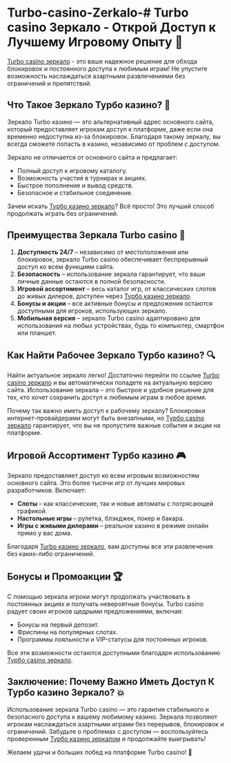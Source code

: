 # Turbo-casino-Zerkalo-# Turbo casino Зеркало - Открой Доступ к Лучшему Игровому Опыту 🎰

[Turbo casino зеркало](https://turbo-casino.pro/TURVK) - это ваше надежное решение для обхода блокировок и постоянного доступа к любимым играм! Не упустите возможность наслаждаться азартными развлечениями без ограничений и препятствий.

## Что Такое Зеркало Турбо казино? 🧐

Зеркало Turbo казино — это альтернативный адрес основного сайта, который предоставляет игрокам доступ к платформе, даже если она временно недоступна из-за блокировок. Благодаря такому зеркалу, вы всегда сможете попасть в казино, независимо от проблем с доступом.

Зеркало не отличается от основного сайта и предлагает:

- Полный доступ к игровому каталогу.
- Возможность участия в турнирах и акциях.
- Быстрое пополнение и вывод средств.
- Безопасное и стабильное соединение.

Зачем искать [Турбо казино зеркало](https://turbo-casino.pro/TURVK)? Всё просто! Это лучший способ продолжать играть без ограничений.

## Преимущества Зеркала Turbo casino 🌟

1. **Доступность 24/7** – независимо от местоположения или блокировок, зеркало Turbo casino обеспечивает беспрерывный доступ ко всем функциям сайта.
2. **Безопасность** – использование зеркала гарантирует, что ваши личные данные остаются в полной безопасности.
3. **Игровой ассортимент** – весь каталог игр, от классических слотов до живых дилеров, доступен через [Турбо казино зеркало](https://turbo-casino.pro/TURVK).
4. **Бонусы и акции** – все активные бонусы и предложения остаются доступными для игроков, использующих зеркало.
5. **Мобильная версия** – зеркало Turbo casino адаптировано для использования на любых устройствах, будь то компьютер, смартфон или планшет.

## Как Найти Рабочее Зеркало Турбо казино? 🔍

Найти актуальное зеркало легко! Достаточно перейти по ссылке [Turbo casino зеркало](https://turbo-casino.pro/TURVK) и вы автоматически попадете на актуальную версию сайта. Использование зеркала – это быстрое и удобное решение для тех, кто хочет сохранить доступ к любимым играм в любое время.

Почему так важно иметь доступ к рабочему зеркалу? Блокировки интернет-провайдерами могут быть внезапными, но [Турбо casino зеркало](https://turbo-casino.pro/TURVK) гарантирует, что вы не пропустите важные события и акции на платформе.

## Игровой Ассортимент Турбо казино 🎮

Зеркало предоставляет доступ ко всем игровым возможностям основного сайта. Это более тысячи игр от лучших мировых разработчиков. Включает:

- **Слоты** – как классические, так и новые автоматы с потрясающей графикой.
- **Настольные игры** – рулетка, блэкджек, покер и бакара.
- **Игры с живыми дилерами** – реальное казино в режиме онлайн прямо у вас дома.

Благодаря [Turbo казино зеркало](https://turbo-casino.pro/TURVK), вам доступны все эти развлечения без каких-либо ограничений.

## Бонусы и Промоакции 🏆

С помощью зеркала игроки могут продолжать участвовать в постоянных акциях и получать невероятные бонусы. Turbo casino радует своих игроков щедрыми предложениями, включая:

- Бонусы на первый депозит.
- Фриспины на популярных слотах.
- Программы лояльности и VIP-статусы для постоянных игроков.

Все эти возможности остаются доступными благодаря использованию [Турбо casino зеркало](https://turbo-casino.pro/TURVK).

## Заключение: Почему Важно Иметь Доступ К Турбо казино Зеркало? 💥

Использование зеркала Turbo casino — это гарантия стабильного и безопасного доступа к вашему любимому казино. Зеркала позволяют игрокам наслаждаться азартными играми без перерывов, блокировок и ограничений. Забудьте о проблемах с доступом — воспользуйтесь проверенным [Турбо казино зеркалом](https://turbo-casino.pro/TURVK) и продолжайте выигрывать!

Желаем удачи и больших побед на платформе Turbo casino! 🎉
